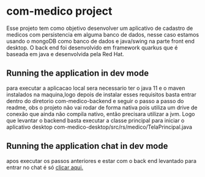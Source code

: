 # com-medico project

Esse projeto tem como objetivo desenvolver um aplicativo de cadastro de medicos com persistencia em alguma banco de dados,
nesse caso estamos usando o mongoDB como banco de dados e java/swing na parte front end desktop. O back end foi desenvolvido em framework quarkus que é baseada em java e desenvolvida pela Red Hat.

## Running the application in dev mode

para executar a aplicacao local sera necessario ter o java 11 e o maven instalados na maquina,logo depois de instalar esses requisitos basta entrar dentro do diretorio com-medico-backend e seguir o passo a passo do readme, obs o projeto não vai rodar de forma nativa pois utiliza um drive de conexão que ainda não compila nativo, então precisara utilizar a jvm.
Logo que levantar o backend basta executar a classe principal para iniciar o aplicativo desktop com-medico-desktop/src/rs/medico/TelaPrincipal.java

## Running the application chat in dev mode
apos executar os passos anteriores e estar com o back end levantado para entrar no chat é só [clicar aqui.](http://localhost:8080/chat.html)
